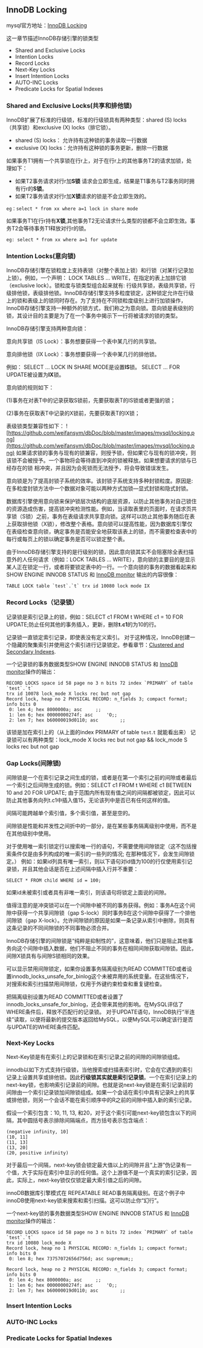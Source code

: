 ## InnoDB Locking
mysql官方地址：[InnoDB Locking](https://dev.mysql.com/doc/refman/5.7/en/innodb-locking.html)

这一章节描述InnoDB存储引擎的锁类型
* Shared and Exclusive Locks
* Intention Locks
* Record Locks
* Next-Key Locks
* Insert Intention Locks
* AUTO-INC Locks
* Predicate Locks for Spatial Indexes

### Shared and Exclusive Locks(共享和排他锁)
InnoDB扩展了标准的行级锁，标准的行级锁具有两种类型：shared (S) locks（共享锁）和exclusive (X) locks（排它锁）。
* shared (S) locks： 允许持有这种锁的事务读取一行数据
* exclusive (X) locks：允许持有这种锁的事务更新，删除一行数据

如果事务T1拥有一个共享锁在行r上，对于在行r上的其他事务T2的请求加锁，处理如下：
* 如果T2事务请求对行r加**S锁** 请求会立即生成，结果是T1事务与T2事务同时拥有行r的**S锁**。
* 如果T2事务请求对行r加**X锁**请求的锁是不会立即生效的。
```
eg：select * from xx where a=1 lock in share mode
```
如果事务T1在行r持有**X锁**,其他事务T2无论请求什么类型的锁都不会立即生效。事务T2会等待事务T1释放对行r的锁。
```
eg: select * from xx where a=1 for update
````

### Intention Locks(意向锁)
InnoDB存储引擎在锁粒度上支持表锁（对整个表加上锁）和行锁（对某行记录加上锁）。例如，一个声明： LOCK TABLES ... WRITE，在指定的表上加排它锁（exclusive lock）。锁粒度与锁类型组合起来就有: 行级共享锁，表级共享锁，行级排他锁，表级排他锁。InnoDB存储引擎支持多粒度锁定，这种锁定允许在行级上的锁和表级上的锁同时存在。为了支持在不同锁粒度级别上进行加锁操作，InnoDB存储引擎支持一种额外的锁方式，我们称之为意向锁。意向锁是表级别的锁，其设计目的主要是为了在一个事务中揭示下一行将被请求的锁的类型。

InnoDB存储引擎支持两种意向锁：

意向共享锁（IS Lock）：事务想要获得一个表中某几行的共享锁。

意向排他锁（IX Lock）：事务想要获得一个表中某几行的排他锁。

例如： SELECT ... LOCK IN SHARE MODE是设置**IS**锁。 SELECT ... FOR UPDATE被设置为**IX**锁。

意向锁的规则如下：

(1)事务在对表T中的记录获取S锁前，先要获取表T的IS锁或者更强的锁；

(2)事务在获取表T中记录的X锁前，先要获取表T的IX锁；

表级锁类型兼容性如下：
![https://github.com/weifansym/dbDoc/blob/master/images/mysql/locking.png](https://github.com/weifansym/dbDoc/blob/master/images/mysql/locking.png)
如果请求锁的事务与现有的锁兼容，则授予锁，但如果它与现有的锁冲突，则该锁不会被授予。一个事物将会等待直到冲突的锁被释放。如果想要请求的锁与已经存在的锁
相冲突，并且因为会死锁而无法授予，将会导致错误发生。

意向锁是为了提高封锁子系统的效率。该封锁子系统支持多种封锁粒度。原因是:在多粒度封锁方法中一个数据对象可能以两种方式加锁―显式封锁和隐式封锁。

数据库引擎使用意向锁来保护锁层次结构的底层资源，以防止其他事务对自己锁住的资源造成伤害，提高锁冲突检测性能。例如，当读取表里的页面时，在请求页共享锁（S锁）之前，事务在表级请求共享意向锁。这样可以防止其他事务随后在表上获取排他锁（X锁），修改整个表格。意向锁可以提高性能，因为数据库引擎仅在表级检查意向锁，确定事务是否能安全地获取该表上的锁，而不需要检查表中的每行或每页上的锁以确定事务是否可以锁定整个表。

由于InnoDB存储引擎支持的是行级别的锁，因此意向锁其实不会阻塞除全表扫描意外的人任何请求（例如：LOCK TABLES ... WRITE），意向锁的主要目的是显示某人正在锁定一行，或者将要锁定表中的一行。一个意向锁的事务的数据看起来和SHOW ENGINE INNODB STATUS 和 [InnoDB monitor](https://dev.mysql.com/doc/refman/5.7/en/innodb-standard-monitor.html) 输出的内容很像：
```
TABLE LOCK table `test`.`t` trx id 10080 lock mode IX
```
### Record Locks（记录锁）
记录锁是索引记录上的锁，例如：SELECT c1 FROM t WHERE c1 = 10 FOR UPDATE;防止任何其他的事务插入，更新，删除**t.c1**的为10的行。

记录锁一直锁定索引记录，即使表没有定义索引。 对于这种情况，InnoDB创建一个隐藏的聚集索引并使用这个索引进行记录锁定。参看章节：[Clustered and Secondary Indexes](https://dev.mysql.com/doc/refman/5.7/en/innodb-index-types.html).

一个记录锁的事务数据类型SHOW ENGINE INNODB STATUS 和 [InnoDB monitor](https://dev.mysql.com/doc/refman/5.7/en/innodb-standard-monitor.html)操作的输出：
```
RECORD LOCKS space id 58 page no 3 n bits 72 index `PRIMARY` of table `test`.`t` 
trx id 10078 lock_mode X locks rec but not gap
Record lock, heap no 2 PHYSICAL RECORD: n_fields 3; compact format; info bits 0
 0: len 4; hex 8000000a; asc     ;;
 1: len 6; hex 00000000274f; asc     'O;;
 2: len 7; hex b60000019d0110; asc        ;;
```
该锁是加在索引上的（从上面的index PRIMARY of table `test`.`t` 就能看出来）
记录锁可以有两种类型：lock_mode X locks rec but not gap  && lock_mode S locks rec but not gap

### Gap Locks(间隙锁)
间隙锁是一个在索引记录之间生成的锁，或者是在第一个索引之前的间隙或者最后一个索引之后间隙生成的锁。例如：SELECT c1 FROM t WHERE c1 BETWEEN 10 and 20 FOR UPDATE; 由于范围内所有现有值之间的间隔都被锁定，因此可以防止其他事务向列t.c1中插入值15，无论该列中是否已有任何这样的值。

间隔可能跨越单个索引值，多个索引值，甚至是空的。

间隙锁是性能和并发性之间折中的一部分，是在某些事务隔离级别中使用，而不是在其他级别中使用。

对于使用唯一索引锁定行以搜索唯一行的语句，不需要使用间隙锁定（这不包括搜索条件仅是由多列构成的唯一索引的一些列的情况; 在那种情况下，会发生间隙锁定。）
例如：如果id列具有唯一索引，则以下语句对id值为100的行仅使用索引记录锁，并且其他会话是否在上述间隔中插入行并不重要：
```
SELECT * FROM child WHERE id = 100;
```
如果id未被索引或者具有非唯一索引，则该语句将锁定上面说的间隙。

值得注意的是冲突锁可以在一个间隙中被不同的事务获得。例如：事务A在这个间隙中获得一个共享间隙锁（gap S-lock）同时事务B在这个间隙中获得了一个排他间隙锁（gap X-lock）。允许间隙锁的原因是如果一条记录从索引中删除，则具有这条记录的不同间隙锁的不同事物必须合并。

InnoDB存储引擎的间隙锁是“纯粹是抑制性的”，这意味着，他们只是阻止其他事务向这个间隙中插入数据，他们不阻止不同的事务在相同间隙获取间隙锁。因此，间隙X锁具有与间隙S锁相同的效果。

可以显示禁用间隙锁定，如果你设置事务隔离级别为READ COMMITTED或者设置innodb_locks_unsafe_for_binlog这个未被弃用的系统变量。在这些情况下，对搜索和索引扫描禁用间隙锁，仅用于外键约束检查和重复键检查。

把隔离级别设置为READ COMMITTED或者设置了innodb_locks_unsafe_for_binlog，还会带来其他的影响。在MySQL评估了WHERE条件后，释放不匹配行的记录锁。
对于UPDATE语句，InnoDB执行“半连续”读取，以便将最新的提交版本返回给MySQL，以便MySQL可以确定该行是否与UPDATE的WHERE条件匹配。

### Next-Key Locks
Next-Key锁是有在索引上的记录锁和在索引记录之前的间隙的间隙锁组成。

innodb以如下方式支持行级锁，当他搜索或扫描表索引时，它会在它遇到的索引记录上设置共享或排他锁。因此**行级锁其实就是索引记录锁**。一个在索引记录上的next-key锁，也影响索引记录前的间隙。也就是说next-key锁是在索引记录前的间隙由一个索引记录锁加间隙锁组成。如果一个会话在索引中具有记录R上的共享或排他锁，则另一个会话不能在索引顺序中的R之前的间隙中插入新的索引记录。

假设一个索引包含：10, 11, 13, 和20，对于这个索引可能next-key锁包含以下的间隔，其中圆括号表示排除间隔端点，而方括号表示包含端点：
```
(negative infinity, 10]
(10, 11]
(11, 13]
(13, 20]
(20, positive infinity)
```
对于最后一个间隔，next-key锁会锁定最大值以上的间隙并且“上游”伪记录有一个值，大于实际在索引中显示的任何值。这个上游值不是一个真实的索引记录，因此，实际上，next-key锁仅仅锁定最大索引值之后的间隙。

innoDB数据库引擎模式在 REPEATABLE READ事务隔离级别。在这个例子中innoDB使用next-key锁来搜索和索引扫描。这可以防止你“幻行”。

一个next-key锁的事务数据类型SHOW ENGINE INNODB STATUS 和 [InnoDB monitor](https://dev.mysql.com/doc/refman/5.7/en/innodb-standard-monitor.html)操作的输出：
```
RECORD LOCKS space id 58 page no 3 n bits 72 index `PRIMARY` of table `test`.`t` 
trx id 10080 lock_mode X
Record lock, heap no 1 PHYSICAL RECORD: n_fields 1; compact format; info bits 0
 0: len 8; hex 73757072656d756d; asc supremum;;

Record lock, heap no 2 PHYSICAL RECORD: n_fields 3; compact format; info bits 0
 0: len 4; hex 8000000a; asc     ;;
 1: len 6; hex 00000000274f; asc     'O;;
 2: len 7; hex b60000019d0110; asc        ;;
```
### Insert Intention Locks

### AUTO-INC Locks

### Predicate Locks for Spatial Indexes

